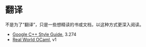 翻译
====================
不是为了“翻译”，只是一些想精读的书或文档，以这种方式更深入阅读。

- [Google C++ Style Guide](https://google.github.io/styleguide/cppguide.html), 3.274
- [Real World OCaml](https://realworldocaml.org/), v1
